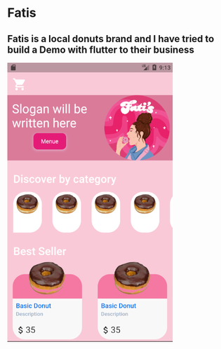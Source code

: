 # Fatis
## Fatis is a local donuts brand and I have tried to build a Demo with flutter to their business
![one screen](/fatisscreenshot.png)
